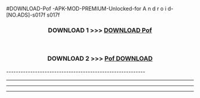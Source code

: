 #DOWNLOAD-Pof -APK-MOD-PREMIUM-Unlocked-for A n d r o i d-[NO.ADS]-s017f s017f 



<div align="center">

<h3>DOWNLOAD 1 >>> <a href="https://getmod2.web.app/?judul=Pof ">DOWNLOAD Pof </a></h3><br>

<h3>DOWNLOAD 2 >>> <a href="https://getmod2.web.app/?judul=Pof ">Pof  DOWNLOAD </a></h3>

</div>
----------------------------------------------------------

----------------------------------------------------------

----------------------------------------------------------

----------------------------------------------------------



